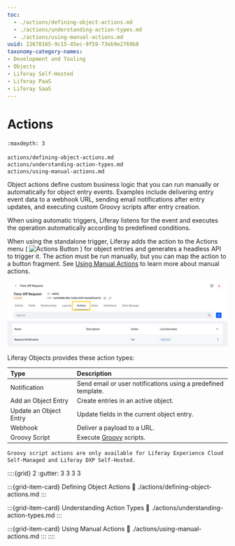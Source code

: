 ```yaml
---
toc:
  - ./actions/defining-object-actions.md
  - ./actions/understanding-action-types.md
  - ./actions/using-manual-actions.md
uuid: 22678165-9c15-45ec-9f59-73eb9e2769b8
taxonomy-category-names:
- Development and Tooling
- Objects
- Liferay Self-Hosted
- Liferay PaaS
- Liferay SaaS
---
```

# Actions

```{toctree}
:maxdepth: 3

actions/defining-object-actions.md
actions/understanding-action-types.md
actions/using-manual-actions.md
```

Object actions define custom business logic that you can run manually or automatically for object entry events. Examples include delivering entry event data to a webhook URL, sending email notifications after entry updates, and executing custom Groovy scripts after entry creation.

When using automatic triggers, Liferay listens for the event and executes the operation automatically according to predefined conditions. 

When using the standalone trigger, Liferay adds the action to the Actions menu ( ![Actions Button](../../../images/icon-actions.png) ) for object entries and generates a headless API to trigger it. The action must be run manually, but you can map the action to a button fragment. See [Using Manual Actions](./actions/using-manual-actions.md) to learn more about manual actions.

![Add actions to object definitions.](./actions/images/01.png)

Liferay Objects provides these action types:

| Type | Description |
| :--- | :--- |
| Notification | Send email or user notifications using a predefined template. |
| Add an Object Entry | Create entries in an active object. |
| Update an Object Entry | Update fields in the current object entry. |
| Webhook | Deliver a payload to a URL. |
| Groovy Script | Execute [Groovy](https://groovy-lang.org/) scripts. |

```{important}
Groovy script actions are only available for Liferay Experience Cloud Self-Managed and Liferay DXP Self-Hosted.
```

<!--TASK: When client extensions docs are ready, mention being able to add Action Types and Notification Types.-->


::::{grid} 2
:gutter: 3 3 3 3

:::{grid-item-card} Defining Object Actions
:link: ./actions/defining-object-actions.md
:::

:::{grid-item-card} Understanding Action Types
:link: ./actions/understanding-action-types.md
:::

:::{grid-item-card} Using Manual Actions
:link: ./actions/using-manual-actions.md
:::
::::
